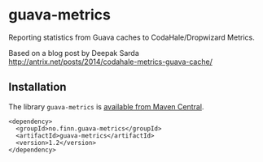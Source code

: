 guava-metrics
=============

Reporting statistics from Guava caches to CodaHale/Dropwizard Metrics.

Based on a blog post by Deepak Sarda 
http://antrix.net/posts/2014/codahale-metrics-guava-cache/

Installation
------------

The library `guava-metrics` is [available from Maven Central](http://search.maven.org/#search|ga|1|g%3A%22no.finn.guava-metrics%22%20a%3A%22guava-metrics%22).

    <dependency>
      <groupId>no.finn.guava-metrics</groupId>
      <artifactId>guava-metrics</artifactId>
      <version>1.2</version>
    </dependency>

